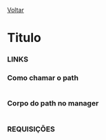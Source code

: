[Voltar]()
# Titulo
### LINKS


### Como chamar o path
~~~ python
~~~

### Corpo do path no manager
``` json

```

### REQUISIÇÕES
~~~ python
~~~